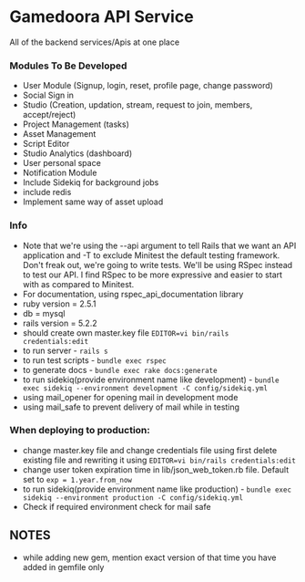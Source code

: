 Gamedoora API Service
=====================

All of the backend services/Apis at one place

### Modules To Be Developed
* User Module (Signup, login, reset, profile page, change password)
* Social Sign in
* Studio (Creation, updation, stream, request to join, members, accept/reject)
* Project Management (tasks) 
* Asset Management
* Script Editor
* Studio Analytics (dashboard)
* User personal space
* Notification Module
* Include Sidekiq for background jobs
* include redis
* Implement same way of asset upload

### Info
* Note that we're using the --api argument to tell Rails that we want an API application and -T to exclude Minitest the default testing framework. Don't freak out, we're going to write tests. We'll be using RSpec instead to test our API. I find RSpec to be more expressive and easier to start with as compared to Minitest.
* For documentation, using rspec_api_documentation library
* ruby version = 2.5.1
* db = mysql
* rails version = 5.2.2
* should create own master.key file ```EDITOR=vi bin/rails credentials:edit```
* to run server - ```rails s```
* to run test scripts - ```bundle exec rspec```
* to generate docs -  ```bundle exec rake docs:generate```
* to run sidekiq(provide environment name like development)  - ```bundle exec sidekiq --environment development -C config/sidekiq.yml```
* using mail_opener for opening mail in development mode
* using mail_safe to prevent delivery of mail while in testing

### When deploying to production:
* change master.key file and change credentials file using first delete existing file and rewriting it using ```EDITOR=vi bin/rails credentials:edit``` 
* change user token expiration time in lib/json_web_token.rb file. Default set to ```exp = 1.year.from_now```
* to run sidekiq(provide environment name like production)  - ```bundle exec sidekiq --environment production -C config/sidekiq.yml ```
* Check if required environment check for mail safe


## NOTES
* while adding new gem, mention exact version of that time you have added in gemfile only